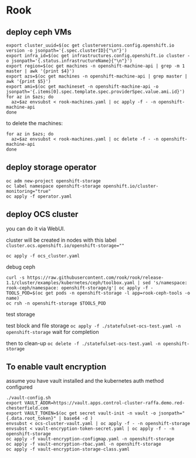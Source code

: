 # Rook

## deploy ceph VMs

```shell
export cluster_uuid=$(oc get clusterversions.config.openshift.io version -o jsonpath='{.spec.clusterID}{"\n"}')
export infra_id=$(oc get infrastructures.config.openshift.io cluster -o jsonpath='{.status.infrastructureName}{"\n"}')
export region=$(oc get machines -n openshift-machine-api | grep -m 1 master | awk '{print $4}')
export azs=$(oc get machines -n openshift-machine-api | grep master | awk '{print $5}')
export ami=$(oc get machineset -n openshift-machine-api -o jsonpath='{.items[0].spec.template.spec.providerSpec.value.ami.id}')
for az in $azs; do
  az=$az envsubst < rook-machines.yaml | oc apply -f - -n openshift-machine-api
done
```

to delete the machines:

```shell
for az in $azs; do
  az=$az envsubst < rook-machines.yaml | oc delete -f - -n openshift-machine-api
done
```

## deploy storage operator

```shell
oc adm new-project openshift-storage
oc label namespace openshift-storage openshift.io/cluster-monitoring="true"
oc apply -f operator.yaml
```

## deploy OCS cluster

you can do it via WebUI.

cluster will be created in nodes with this label `cluster.ocs.openshift.io/openshift-storage=""`

```shell
oc apply -f ocs_cluster.yaml
```


debug ceph

```shell
curl -s https://raw.githubusercontent.com/rook/rook/release-1.1/cluster/examples/kubernetes/ceph/toolbox.yaml | sed 's/namespace: rook-ceph/namespace: openshift-storage/g'| oc apply -f -
TOOLS_POD=$(oc get pods -n openshift-storage -l app=rook-ceph-tools -o name)
oc rsh -n openshift-storage $TOOLS_POD
```

test storage

test block and file storage
`oc apply -f ./statefulset-ocs-test.yaml -n openshift-storage`
wait for completion

then to clean-up 
`oc delete -f ./statefulset-ocs-test.yaml -n openshift-storage`



## To enable vault encryption

assume you have vault installed and the kubernetes auth method configured

```shell
./vault-config.sh
export VAULT_ADDR=https://vault.apps.control-cluster-raffa.demo.red-chesterfield.com
export VAULT_TOKEN=$(oc get secret vault-init -n vault -o jsonpath="{.data.root_token}" | base64 -d )
envsubst < ocs-cluster-vault.yaml | oc apply -f - -n openshift-storage
envsubst < vault-encryption-token-secret.yaml | oc apply -f - -n openshift-storage
oc apply -f vault-encryption-configmap.yaml -n openshift-storage
oc apply -f vault-encryption-rbac.yaml -n openshift-storage
oc apply -f vault-encryption-storage-class.yaml
```